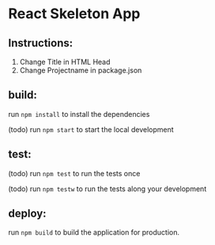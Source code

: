 React Skeleton App
============

Instructions:
------
1. Change Title in HTML Head
2. Change Projectname in package.json

build:
------
run `npm install` to install the dependencies

(todo) run `npm start` to start the local development

test:
-----
(todo) run `npm test` to run the tests once 

(todo) run `npm testw` to run the tests along your development

deploy:
-------
run `npm build` to build the application for production. 
